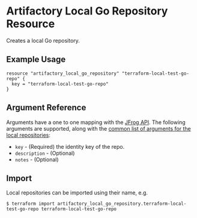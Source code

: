 # Artifactory Local Go Repository Resource

Creates a local Go repository.

## Example Usage

```hcl
resource "artifactory_local_go_repository" "terraform-local-test-go-repo" {
  key = "terraform-local-test-go-repo"
}
```

## Argument Reference

Arguments have a one to one mapping with the [JFrog API](https://www.jfrog.com/confluence/display/RTF/Repository+Configuration+JSON).
The following arguments are supported, along with the [common list of arguments for the local repositories](local.md):

* `key` - (Required) the identity key of the repo.
* `description` - (Optional)
* `notes` - (Optional)



## Import

Local repositories can be imported using their name, e.g.
```
$ terraform import artifactory_local_go_repository.terraform-local-test-go-repo terraform-local-test-go-repo
```